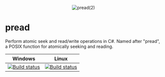 <p align="center"><img src="https://gitcdn.xyz/repo/SirJosh3917/pread/master/logo.png" alt="pread(2)"/></p>

# pread
Perform atomic seek and read/write operations in C#. Named after "pread", a POSIX function for atomically seeking and reading.

| Windows | Linux |
| :--: | :--: |
| [![Build status](https://dev.azure.com/SirJosh3917/pread/_apis/build/status/pipelines-win.yml/windows-tests)](https://dev.azure.com/SirJosh3917/pread/_build/latest?definitionId=4) | [![Build status](https://dev.azure.com/SirJosh3917/pread/_apis/build/status/devops.yml/linux-tests)](https://dev.azure.com/SirJosh3917/pread/_build/latest?definitionId=3) |

